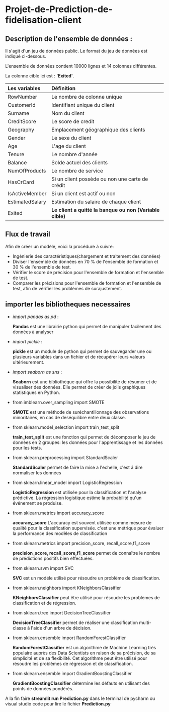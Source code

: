 # Projet-de-Prediction-de-fidelisation-client
## Description de l'ensemble de données :
Il s'agit d'un jeu de données public. Le format du jeu de données est indiqué ci-dessous.

L'ensemble de données contient 10000 lignes et 14 colonnes différentes.

La colonne cible ici est : **'Exited'**.


|Les variables| Définition|
|:-----------|:----------|
|RowNumber | Le nombre de colonne unique|
|CustomerId | Identifiant unique du client|
|Surname | Nom du client|
|CreditScore | Le score de credit|
|Geography | Emplacement géographique des clients|
|Gender | Le sexe du client|
|Age | L'age du client|
|Tenure | Le nombre d'année|
|Balance | Solde actuel des clients|
|NumOfProducts | Le nombre de service|
|HasCrCard | Si un client possède ou non une carte de crédit|
|IsActiveMember | Si un client est actif ou non|
|EstimatedSalary | Estimation du salaire de chaque client|
|Exited | **Le client a quitté la banque ou non (Variable cible)**|


## Flux de travail
Afin de créer un modèle, voici la procédure à suivre: 
- Ingénierie des caractéristiques(chargement et traitement des données)
- Diviser l'ensemble de données en 70 % de l'ensemble de formation et 30 % de l'ensemble de test.
- Vérifier le score de précision pour l'ensemble de formation et l'ensemble de test.
- Comparer les précisions pour l'ensemble de formation et l'ensemble de test, afin de vérifier les problèmes de surajustement.

## importer les bibliotheques necessaires
- *import pandas as pd* : 

    **Pandas** est une librairie python qui permet de manipuler facilement des données à analyser
- *import pickle* :

    **pickle** est un module de python qui permet de sauvegarder une ou plusieurs variables dans un fichier et de récupérer leurs valeurs ultérieurement.
- *import seaborn as sns* :

    **Seaborn** est une bibliothèque qui offre la possibilité de résumer et de visualiser des données. Elle permet de créer de jolis graphiques statistiques en Python.
- from imblearn.over_sampling import SMOTE

    **SMOTE** est une méthode de suréchantillonnage des observations minoritaires, en cas de deséquilibre entre deux classe.
- from sklearn.model_selection import train_test_split

    **train_test_split** est une fonction qui permet de décomposer le jeu de données en 2 groupes: les données pour l'apprentissage et les données pour les tests.
- from sklearn.preprocessing import StandardScaler

    **StandardScaler** permet de faire la mise a l'echelle, c'est á dire normaliser les données
- from sklearn.linear_model import LogisticRegression

    **LogisticRegression** est utilisée pour la classification et l'analyse prédictive. La régression logistique estime la probabilité qu'un événement se produise.
- from sklearn.metrics import accuracy_score

  **accuracy_score** L'accuracy est souvent utilisée comme mesure de qualité pour la classification supervisée. c'est une métrique pour évaluer la performance des modèles de classification 
- from sklearn.metrics import precision_score, recall_score,f1_score

   **precision_score, recall_score,f1_score** permet de connaître le nombre de prédictions positifs bien effectuées.
- from sklearn.svm import SVC

   **SVC** est un modéle utilisé pour résoudre un problème de classification. 
- from sklearn.neighbors import KNeighborsClassifier

   **KNeighborsClassifier** peut être utilisé pour résoudre les problèmes de classification et de régression.
- from sklearn.tree import DecisionTreeClassifier

   **DecisionTreeClassifier** permet de réaliser une classification multi-classe à l'aide d'un arbre de décision.
- from sklearn.ensemble import RandomForestClassifier

   **RandomForestClassifier** est un algorithme de Machine Learning très populaire auprès des Data Scientists en raison de sa précision, de sa simplicité et de sa         flexibilité. Cet algorithme peut être utilisé pour résoudre les problèmes de régression et de classification.
- from sklearn.ensemble import GradientBoostingClassifier

   **GradientBoostingClassifier** détermine les défauts en utilisant des points de données pondérés.
   
   
 A la fin faire **streamlit run Prediction.py** dans le terminal de pycharm ou visual studio code pour lire le fichier **Prediction.py**
